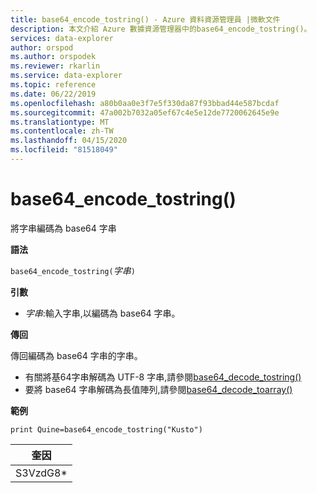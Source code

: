 ```yaml
---
title: base64_encode_tostring() - Azure 資料資源管理員 |微軟文件
description: 本文介紹 Azure 數據資源管理器中的base64_encode_tostring()。
services: data-explorer
author: orspod
ms.author: orspodek
ms.reviewer: rkarlin
ms.service: data-explorer
ms.topic: reference
ms.date: 06/22/2019
ms.openlocfilehash: a80b0aa0e3f7e5f330da87f93bbad44e587bcdaf
ms.sourcegitcommit: 47a002b7032a05ef67c4e5e12de7720062645e9e
ms.translationtype: MT
ms.contentlocale: zh-TW
ms.lasthandoff: 04/15/2020
ms.locfileid: "81518049"
---
```

# <a name="base64_encode_tostring"></a>base64_encode_tostring()

將字串編碼為 base64 字串

**語法**

`base64_encode_tostring(`*字串*`)`

**引數**

* *字串*:輸入字串,以編碼為 base64 字串。

**傳回**

傳回編碼為 base64 字串的字串。

* 有關將基64字串解碼為 UTF-8 字串,請參閱[base64_decode_tostring()](base64_decode_tostringfunction.md)
* 要將 base64 字串解碼為長值陣列,請參閱[base64_decode_toarray()](base64_decode_toarrayfunction.md)


**範例**

```kusto
print Quine=base64_encode_tostring("Kusto")
```

|奎因   |
|--------|
|S3VzdG8*|
